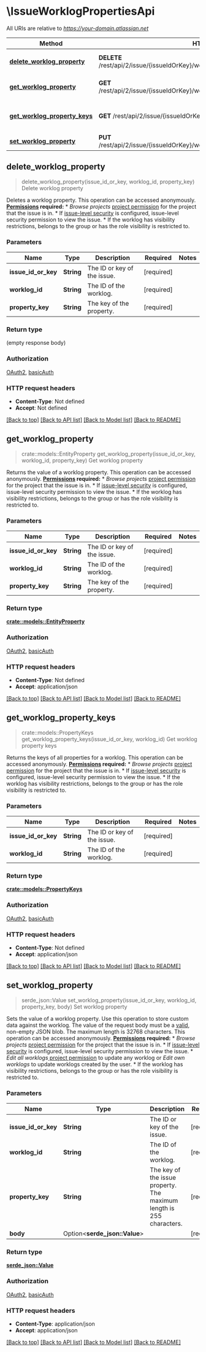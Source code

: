 # \IssueWorklogPropertiesApi

All URIs are relative to *https://your-domain.atlassian.net*

Method | HTTP request | Description
------------- | ------------- | -------------
[**delete_worklog_property**](IssueWorklogPropertiesApi.md#delete_worklog_property) | **DELETE** /rest/api/2/issue/{issueIdOrKey}/worklog/{worklogId}/properties/{propertyKey} | Delete worklog property
[**get_worklog_property**](IssueWorklogPropertiesApi.md#get_worklog_property) | **GET** /rest/api/2/issue/{issueIdOrKey}/worklog/{worklogId}/properties/{propertyKey} | Get worklog property
[**get_worklog_property_keys**](IssueWorklogPropertiesApi.md#get_worklog_property_keys) | **GET** /rest/api/2/issue/{issueIdOrKey}/worklog/{worklogId}/properties | Get worklog property keys
[**set_worklog_property**](IssueWorklogPropertiesApi.md#set_worklog_property) | **PUT** /rest/api/2/issue/{issueIdOrKey}/worklog/{worklogId}/properties/{propertyKey} | Set worklog property



## delete_worklog_property

> delete_worklog_property(issue_id_or_key, worklog_id, property_key)
Delete worklog property

Deletes a worklog property.  This operation can be accessed anonymously.  **[Permissions](#permissions) required:**   *  *Browse projects* [project permission](https://confluence.atlassian.com/x/yodKLg) for the project that the issue is in.  *  If [issue-level security](https://confluence.atlassian.com/x/J4lKLg) is configured, issue-level security permission to view the issue.  *  If the worklog has visibility restrictions, belongs to the group or has the role visibility is restricted to.

### Parameters


Name | Type | Description  | Required | Notes
------------- | ------------- | ------------- | ------------- | -------------
**issue_id_or_key** | **String** | The ID or key of the issue. | [required] |
**worklog_id** | **String** | The ID of the worklog. | [required] |
**property_key** | **String** | The key of the property. | [required] |

### Return type

 (empty response body)

### Authorization

[OAuth2](../README.md#OAuth2), [basicAuth](../README.md#basicAuth)

### HTTP request headers

- **Content-Type**: Not defined
- **Accept**: Not defined

[[Back to top]](#) [[Back to API list]](../README.md#documentation-for-api-endpoints) [[Back to Model list]](../README.md#documentation-for-models) [[Back to README]](../README.md)


## get_worklog_property

> crate::models::EntityProperty get_worklog_property(issue_id_or_key, worklog_id, property_key)
Get worklog property

Returns the value of a worklog property.  This operation can be accessed anonymously.  **[Permissions](#permissions) required:**   *  *Browse projects* [project permission](https://confluence.atlassian.com/x/yodKLg) for the project that the issue is in.  *  If [issue-level security](https://confluence.atlassian.com/x/J4lKLg) is configured, issue-level security permission to view the issue.  *  If the worklog has visibility restrictions, belongs to the group or has the role visibility is restricted to.

### Parameters


Name | Type | Description  | Required | Notes
------------- | ------------- | ------------- | ------------- | -------------
**issue_id_or_key** | **String** | The ID or key of the issue. | [required] |
**worklog_id** | **String** | The ID of the worklog. | [required] |
**property_key** | **String** | The key of the property. | [required] |

### Return type

[**crate::models::EntityProperty**](EntityProperty.md)

### Authorization

[OAuth2](../README.md#OAuth2), [basicAuth](../README.md#basicAuth)

### HTTP request headers

- **Content-Type**: Not defined
- **Accept**: application/json

[[Back to top]](#) [[Back to API list]](../README.md#documentation-for-api-endpoints) [[Back to Model list]](../README.md#documentation-for-models) [[Back to README]](../README.md)


## get_worklog_property_keys

> crate::models::PropertyKeys get_worklog_property_keys(issue_id_or_key, worklog_id)
Get worklog property keys

Returns the keys of all properties for a worklog.  This operation can be accessed anonymously.  **[Permissions](#permissions) required:**   *  *Browse projects* [project permission](https://confluence.atlassian.com/x/yodKLg) for the project that the issue is in.  *  If [issue-level security](https://confluence.atlassian.com/x/J4lKLg) is configured, issue-level security permission to view the issue.  *  If the worklog has visibility restrictions, belongs to the group or has the role visibility is restricted to.

### Parameters


Name | Type | Description  | Required | Notes
------------- | ------------- | ------------- | ------------- | -------------
**issue_id_or_key** | **String** | The ID or key of the issue. | [required] |
**worklog_id** | **String** | The ID of the worklog. | [required] |

### Return type

[**crate::models::PropertyKeys**](PropertyKeys.md)

### Authorization

[OAuth2](../README.md#OAuth2), [basicAuth](../README.md#basicAuth)

### HTTP request headers

- **Content-Type**: Not defined
- **Accept**: application/json

[[Back to top]](#) [[Back to API list]](../README.md#documentation-for-api-endpoints) [[Back to Model list]](../README.md#documentation-for-models) [[Back to README]](../README.md)


## set_worklog_property

> serde_json::Value set_worklog_property(issue_id_or_key, worklog_id, property_key, body)
Set worklog property

Sets the value of a worklog property. Use this operation to store custom data against the worklog.  The value of the request body must be a [valid](http://tools.ietf.org/html/rfc4627), non-empty JSON blob. The maximum length is 32768 characters.  This operation can be accessed anonymously.  **[Permissions](#permissions) required:**   *  *Browse projects* [project permission](https://confluence.atlassian.com/x/yodKLg) for the project that the issue is in.  *  If [issue-level security](https://confluence.atlassian.com/x/J4lKLg) is configured, issue-level security permission to view the issue.  *  *Edit all worklogs*[ project permission](https://confluence.atlassian.com/x/yodKLg) to update any worklog or *Edit own worklogs* to update worklogs created by the user.  *  If the worklog has visibility restrictions, belongs to the group or has the role visibility is restricted to.

### Parameters


Name | Type | Description  | Required | Notes
------------- | ------------- | ------------- | ------------- | -------------
**issue_id_or_key** | **String** | The ID or key of the issue. | [required] |
**worklog_id** | **String** | The ID of the worklog. | [required] |
**property_key** | **String** | The key of the issue property. The maximum length is 255 characters. | [required] |
**body** | Option<**serde_json::Value**> |  | [required] |

### Return type

[**serde_json::Value**](serde_json::Value.md)

### Authorization

[OAuth2](../README.md#OAuth2), [basicAuth](../README.md#basicAuth)

### HTTP request headers

- **Content-Type**: application/json
- **Accept**: application/json

[[Back to top]](#) [[Back to API list]](../README.md#documentation-for-api-endpoints) [[Back to Model list]](../README.md#documentation-for-models) [[Back to README]](../README.md)

